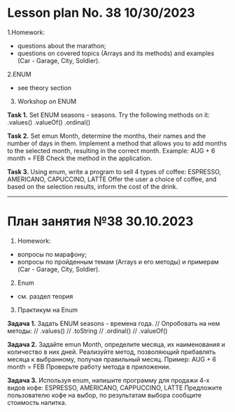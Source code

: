 # Lesson plan No. 38 10/30/2023

1.Homework:
- questions about the marathon;
- questions on covered topics (Arrays and its methods) and examples (Car - Garage, City, Soldier).

2.ENUM
- see theory section

3. Workshop on ENUM

**Task 1.**
Set ENUM seasons - seasons.
Try the following methods on it:
.values()
.valueOf()
.ordinal()

**Task 2.**
Set emun Month, determine the months, their names and the number of days in them.
Implement a method that allows you to add months to the selected month, resulting in the correct month.
Example: AUG + 6 month = FEB
Check the method in the application.

**Task 3.**
Using enum, write a program to sell 4 types of coffee:
ESPRESSO,
AMERICANO,
CAPUCCINO,
LATTE
Offer the user a choice of coffee, and based on the selection results, inform the cost of the drink.

___________________________________________

# План занятия №38 30.10.2023

1. Homework:
- вопросы по марафону;
- вопросы по пройденным темам (Arrays и его методы) и примерам (Car - Garage, City, Soldier).

2. Enum
- см. раздел теория

3. Практикум на Enum 

**Задача 1.**
Задать ENUM seasons - времена года.
// Опробовать на нем методы:
// .values()
// .toString
// .ordinal()
// .valueOf()

**Задача 2.**
Задайте emun Month, определите месяца, их наименования и количество в них дней.
Реализуйте метод, позволяющий прибавлять месяца к выбранному, получая правильный месяц.
Пример: AUG + 6 month = FEB
Проверьте работу метода в приложении.

**Задача 3.**
Используя enum, напишите программу для продажи 4-х видов кофе:
ESPRESSO,
AMERICANO,
CAPPUCCINO,
LATTE
Предложите пользователю кофе на выбор, по результатам выбора сообщите стоимость напитка.






